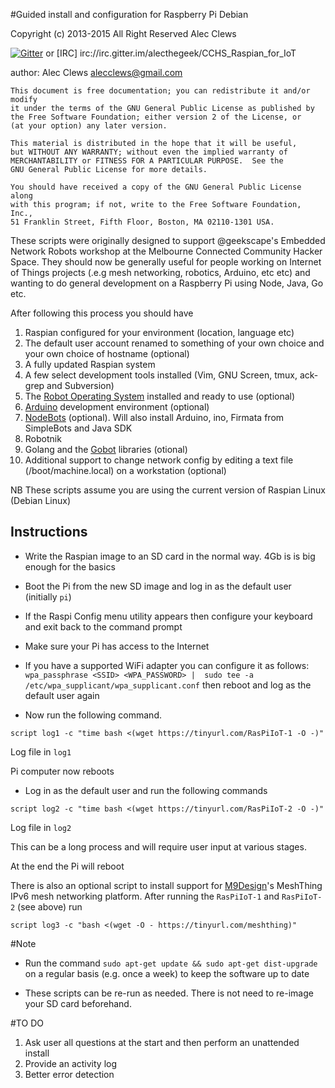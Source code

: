 #Guided install and configuration for Raspberry Pi Debian


 Copyright (c) 2013-2015 All Right Reserved  Alec Clews
 
[![Gitter](https://badges.gitter.im/Join%20Chat.svg)](https://gitter.im/alecthegeek/CCHS_Raspian_for_IoT?utm_source=badge&utm_medium=badge&utm_campaign=pr-badge) or [IRC] irc://irc.gitter.im/alecthegeek\/CCHS_Raspian_for_IoT

 author: Alec Clews
 alecclews@gmail.com

    This document is free documentation; you can redistribute it and/or modify
    it under the terms of the GNU General Public License as published by
    the Free Software Foundation; either version 2 of the License, or
    (at your option) any later version.

    This material is distributed in the hope that it will be useful,
    but WITHOUT ANY WARRANTY; without even the implied warranty of
    MERCHANTABILITY or FITNESS FOR A PARTICULAR PURPOSE.  See the
    GNU General Public License for more details.

    You should have received a copy of the GNU General Public License along
    with this program; if not, write to the Free Software Foundation, Inc.,
    51 Franklin Street, Fifth Floor, Boston, MA 02110-1301 USA.


These scripts were originally designed to support @geekscape's Embedded Network Robots
workshop at the Melbourne Connected Community Hacker Space. They should now be
generally useful for people working on Internet of Things projects
(.e.g mesh networking, robotics, Arduino, etc etc) and wanting to do
general development on a Raspberry Pi using Node, Java, Go etc.

After following this process you should have

1. Raspian configured for your environment (location, language etc)
2. The default user account renamed to something of your own choice and your own choice of hostname (optional)
5. A fully updated Raspian system
7. A few select development tools installed (Vim, GNU Screen, tmux, ack-grep and Subversion)
9. The [Robot Operating System](http://www.ros.org/wiki/) installed and ready to use (optional)
10. [Arduino](http://arduino.cc/en/Main/Software) development environment (optional)
11. [NodeBots](http://nodebots.io/) (optional). Will also install Arduino, ino, Firmata from SimpleBots and Java SDK
12. Robotnik
13. Golang and the [Gobot](http://gobot.io) libraries (otional)
14. Additional support to change network config by editing a text file (/boot/machine.local) on a workstation (optional)


NB These scripts assume you are using the current version of Raspian Linux (Debian Linux)

## Instructions
* Write  the Raspian image to an SD card in the normal way. 4Gb is is big enough
for the basics
* Boot the Pi from the new SD image and log in as the default user (initially `pi`)
* If the Raspi Config menu utility appears then configure your keyboard and exit
back to the command prompt
* Make sure your Pi has access to the Internet
 * If you have a supported WiFi adapter you can configure it as follows:
  `wpa_passphrase <SSID> <WPA_PASSWORD> | 
          sudo tee -a /etc/wpa_supplicant/wpa_supplicant.conf`
   then reboot and log as the default user again

* Now run the following command.

`script log1 -c "time bash <(wget https://tinyurl.com/RasPiIoT-1 -O -)"`

  Log file in `log1`


Pi computer now reboots

* Log in as the default user and run the following commands

`script log2 -c "time bash <(wget https://tinyurl.com/RasPiIoT-2 -O -)"`

  Log file in `log2`

This can be a long process and will require user input at various stages.

At the end the Pi will reboot

There is also an optional script to install support for [M9Design](http://www.m9design.co/)'s MeshThing IPv6 mesh networking platform. After running the `RasPiIoT-1` and `RasPiIoT-2` (see above) run

`script log3 -c "bash <(wget -O - https://tinyurl.com/meshthing)"`

#Note

* Run the command `sudo apt-get update && sudo apt-get dist-upgrade` on a regular basis
(e.g. once a week) to keep the software up to date

* These scripts can be re-run as needed. There is not need to re-image your SD card beforehand.

#TO DO

1. Ask user all questions at the start and then perform an unattended install
2. Provide an activity log
3. Better error detection
